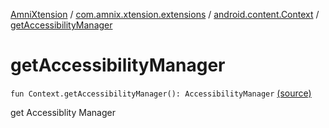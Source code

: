[AmniXtension](../../index.md) / [com.amnix.xtension.extensions](../index.md) / [android.content.Context](index.md) / [getAccessibilityManager](./get-accessibility-manager.md)

# getAccessibilityManager

`fun Context.getAccessibilityManager(): AccessibilityManager` [(source)](https://github.com/AmniX/AmniXTension/tree/master/AmniXtension/src/main/java/com/amnix/xtension/extensions/ContextExtension.kt#L410)

get Accessiblity Manager

